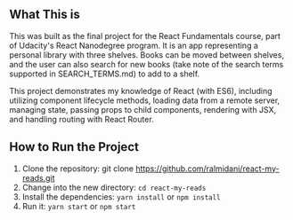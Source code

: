 ## What This is

This was built as the final project for the React Fundamentals course, part of Udacity's React Nanodegree program. It is an app representing a personal library with three shelves. Books can be moved between shelves, and the user can also search for new books (take note of the search terms supported in SEARCH_TERMS.md) to add to a shelf.

This project demonstrates my knowledge of React (with ES6), including utilizing component lifecycle methods, loading data from a remote server, managing state, passing props to child components, rendering with JSX, and handling routing with React Router.

## How to Run the Project

1. Clone the repository: git clone https://github.com/ralmidani/react-my-reads.git
2. Change into the new directory: `cd react-my-reads`
3. Install the dependencies: `yarn install` or `npm install`
3. Run it: `yarn start` or `npm start`
